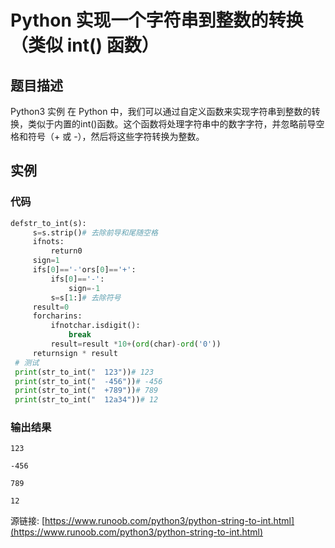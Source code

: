 # Python 实现一个字符串到整数的转换（类似 int() 函数）

## 题目描述
Python3 实例
在 Python 中，我们可以通过自定义函数来实现字符串到整数的转换，类似于内置的int()函数。这个函数将处理字符串中的数字字符，并忽略前导空格和符号（+ 或 -），然后将这些字符转换为整数。

## 实例
### 代码
```python
defstr_to_int(s):
     s=s.strip()# 去除前导和尾随空格
     ifnots:
         return0
     sign=1
     ifs[0]=='-'ors[0]=='+':
         ifs[0]=='-':
             sign=-1
         s=s[1:]# 去除符号
     result=0
     forcharins:
         ifnotchar.isdigit():
             break
         result=result *10+(ord(char)-ord('0'))
     returnsign * result
 # 测试
 print(str_to_int("  123"))# 123
 print(str_to_int("  -456"))# -456
 print(str_to_int("  +789"))# 789
 print(str_to_int("  12a34"))# 12
```
### 输出结果
```
123
-456
789
12
```
源链接: [https://www.runoob.com/python3/python-string-to-int.html](https://www.runoob.com/python3/python-string-to-int.html)